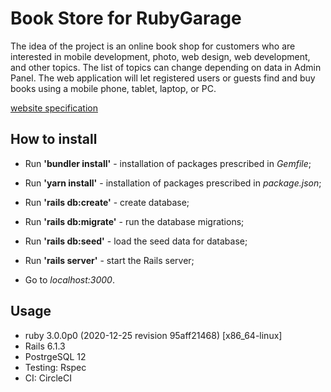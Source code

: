 # Book Store for RubyGarage

The idea of the project is an online book shop for customers who are interested in mobile development, photo, web design, web development, and other topics. The list of topics can change depending on data in Admin Panel.
The web application will let registered users or guests find and buy books using a mobile phone, tablet, laptop, or PC.

[website specification](https://drive.google.com/drive/folders/0B3jvg6jQR0D9QlV3RjducDEta3M)

## How to install

- Run **'bundler install'** - installation of packages prescribed in *Gemfile*;
- Run **'yarn install'** - installation of packages prescribed in *package.json*;
- Run **'rails db:create'** - create database;
- Run **'rails db:migrate'** - run the database migrations;
- Run **'rails db:seed'** - load the seed data for database;
- Run **'rails server'** - start the Rails server;

- Go to *localhost:3000*.

## Usage

- ruby 3.0.0p0 (2020-12-25 revision 95aff21468) [x86_64-linux]
- Rails 6.1.3
- PostrgeSQL 12
- Testing: Rspec
- CI: CircleCI
